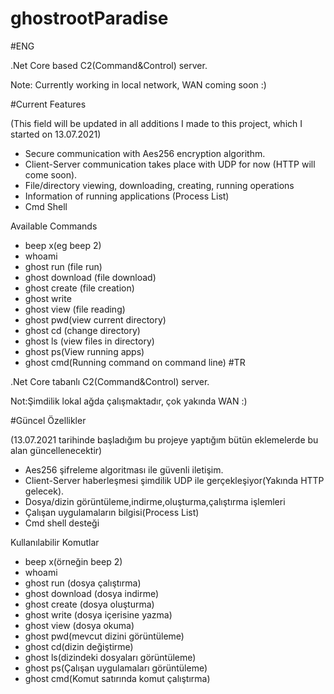 # ghostrootParadise

#ENG

.Net Core based C2(Command&Control) server.

Note: Currently working in local network, WAN coming soon :)

#Current Features

(This field will be updated in all additions I made to this project, which I started on 13.07.2021)

- Secure communication with Aes256 encryption algorithm.
- Client-Server communication takes place with UDP for now (HTTP will come soon).
- File/directory viewing, downloading, creating, running operations
- Information of running applications (Process List)
- Cmd Shell

Available Commands
- beep x(eg beep 2)
- whoami
- ghost run (file run)
- ghost download (file download)
- ghost create (file creation)
- ghost write
- ghost view (file reading)
- ghost pwd(view current directory)
- ghost cd (change directory)
- ghost ls (view files in directory)
- ghost ps(View running apps)
- ghost cmd(Running command on command line)
#TR

.Net Core tabanlı C2(Command&Control) server.

Not:Şimdilik lokal ağda çalışmaktadır, çok yakında WAN :)

#Güncel Özellikler

(13.07.2021 tarihinde başladığım bu projeye yaptığım bütün eklemelerde bu alan güncellenecektir)

- Aes256 şifreleme algoritması ile güvenli iletişim.
- Client-Server haberleşmesi şimdilik UDP ile gerçekleşiyor(Yakında HTTP gelecek).
- Dosya/dizin görüntüleme,indirme,oluşturma,çalıştırma işlemleri
- Çalışan uygulamaların bilgisi(Process List)
- Cmd shell desteği

Kullanılabilir Komutlar
- beep x(örneğin beep 2)
- whoami
- ghost run (dosya çalıştırma)
- ghost download (dosya indirme)
- ghost create (dosya oluşturma)
- ghost write (dosya içerisine yazma)
- ghost view (dosya okuma)
- ghost pwd(mevcut dizini görüntüleme)
- ghost cd(dizin değiştirme)
- ghost ls(dizindeki dosyaları görüntüleme)
- ghost ps(Çalışan uygulamaları görüntüleme)
- ghost cmd(Komut satırında komut çalıştırma)
